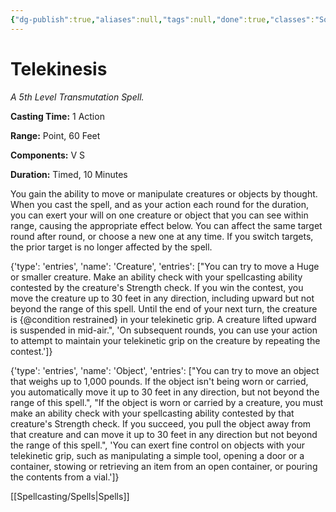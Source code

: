 ```yaml
---
{"dg-publish":true,"aliases":null,"tags":null,"done":true,"classes":"Sorcerer, Wizard,","spellLevel":5,"school":"Transmutation","source":"PHB","permalink":"/spells/telekinesis/","dgHomeLink":false,"dgPassFrontmatter":true}
---
```


# Telekinesis
*A 5th Level Transmutation Spell.*

**Casting Time:** 1 Action

**Range:** Point, 60 Feet

**Components:** V S 

**Duration:** Timed, 10 Minutes

You gain the ability to move or manipulate creatures or objects by thought. When you cast the spell, and as your action each round for the duration, you can exert your will on one creature or object that you can see within range, causing the appropriate effect below. You can affect the same target round after round, or choose a new one at any time. If you switch targets, the prior target is no longer affected by the spell.



{'type': 'entries', 'name': 'Creature', 'entries': ["You can try to move a Huge or smaller creature. Make an ability check with your spellcasting ability contested by the creature's Strength check. If you win the contest, you move the creature up to 30 feet in any direction, including upward but not beyond the range of this spell. Until the end of your next turn, the creature is {@condition restrained} in your telekinetic grip. A creature lifted upward is suspended in mid-air.", 'On subsequent rounds, you can use your action to attempt to maintain your telekinetic grip on the creature by repeating the contest.']}



{'type': 'entries', 'name': 'Object', 'entries': ["You can try to move an object that weighs up to 1,000 pounds. If the object isn't being worn or carried, you automatically move it up to 30 feet in any direction, but not beyond the range of this spell.", "If the object is worn or carried by a creature, you must make an ability check with your spellcasting ability contested by that creature's Strength check. If you succeed, you pull the object away from that creature and can move it up to 30 feet in any direction but not beyond the range of this spell.", 'You can exert fine control on objects with your telekinetic grip, such as manipulating a simple tool, opening a door or a container, stowing or retrieving an item from an open container, or pouring the contents from a vial.']}

[[Spellcasting/Spells|Spells]]
